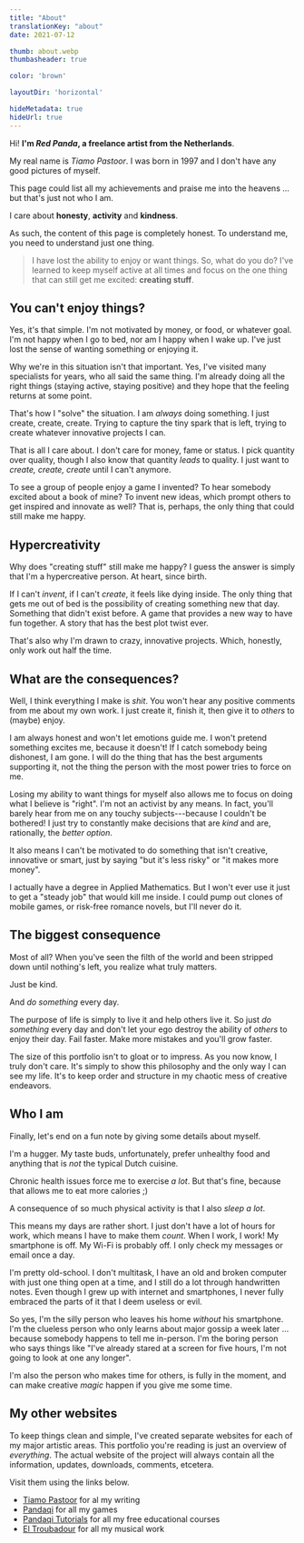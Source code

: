 ```yaml
---
title: "About"
translationKey: "about"
date: 2021-07-12

thumb: about.webp
thumbasheader: true

color: 'brown'

layoutDir: 'horizontal'

hideMetadata: true
hideUrl: true
---
```


Hi! **I'm _Red Panda_, a freelance artist from the Netherlands**. 

My real name is _Tiamo Pastoor_. I was born in 1997 and I don't have any good pictures of myself.

This page could list all my achievements and praise me into the heavens ... but that's just not who I am. 

I care about **honesty**, **activity** and **kindness**.

As such, the content of this page is completely honest. To understand me, you need to understand just one thing.

> I have lost the ability to enjoy or want things. So, what do you do? I've learned to keep myself active at all times and focus on the one thing that can still get me excited: **creating stuff**.

## You can't enjoy things?

Yes, it's that simple. I'm not motivated by money, or food, or whatever goal. I'm not happy when I go to bed, nor am I happy when I wake up. I've just lost the sense of wanting something or enjoying it.

Why we're in this situation isn't that important. Yes, I've visited many specialists for years, who all said the same thing. I'm already doing all the right things (staying active, staying positive) and they hope that the feeling returns at some point.

That's how I "solve" the situation. I am _always_ doing something. I just create, create, create. Trying to capture the tiny spark that is left, trying to create whatever innovative projects I can.

That is all I care about. I don't care for money, fame or status. I pick quantity over quality, though I also know that quantity _leads_ to quality. I just want to _create, create, create_ until I can't anymore. 

To see a group of people enjoy a game I invented? To hear somebody excited about a book of mine? To invent new ideas, which prompt others to get inspired and innovate as well? That is, perhaps, the only thing that could still make me happy.

## Hypercreativity

Why does "creating stuff" still make me happy? I guess the answer is simply that I'm a hypercreative person. At heart, since birth. 

If I can't _invent_, if I can't _create_, it feels like dying inside. The only thing that gets me out of bed is the possibility of creating something new that day. Something that didn't exist before. A game that provides a new way to have fun together. A story that has the best plot twist ever.

That's also why I'm drawn to crazy, innovative projects. Which, honestly, only work out half the time.

## What are the consequences?

Well, I think everything I make is _shit_. You won't hear any positive comments from me about my own work. I just create it, finish it, then give it to _others_ to (maybe) enjoy.

I am always honest and won't let emotions guide me. I won't pretend something excites me, because it doesn't! If I catch somebody being dishonest, I am gone. I will do the thing that has the best arguments supporting it, not the thing the person with the most power tries to force on me.

Losing my ability to want things for myself also allows me to focus on doing what I believe is "right". I'm not an activist by any means. In fact, you'll barely hear from me on any touchy subjects---because I couldn't be bothered! I just try to constantly make decisions that are _kind_ and are, rationally, the _better option_.

It also means I can't be motivated to do something that isn't creative, innovative or smart, just by saying "but it's less risky" or "it makes more money".

I actually have a degree in Applied Mathematics. But I won't ever use it just to get a "steady job" that would kill me inside. I could pump out clones of mobile games, or risk-free romance novels, but I'll never do it.

## The biggest consequence

Most of all? When you've seen the filth of the world and been stripped down until nothing's left, you realize what truly matters.

Just be kind. 

And _do something_ every day.

The purpose of life is simply to live it and help others live it. So just _do something_ every day and don't let your ego destroy the ability of _others_ to enjoy their day. Fail faster. Make more mistakes and you'll grow faster.

The size of this portfolio isn't to gloat or to impress. As you now know, I truly don't care. It's simply to show this philosophy and the only way I can see my life. It's to keep order and structure in my chaotic mess of creative endeavors.

## Who I am

Finally, let's end on a fun note by giving some details about myself.

I'm a hugger. My taste buds, unfortunately, prefer unhealthy food and anything that is _not_ the typical Dutch cuisine.

Chronic health issues force me to exercise _a lot_. But that's fine, because that allows me to eat more calories ;)

A consequence of so much physical activity is that I also _sleep a lot_.

This means my days are rather short. I just don't have a lot of hours for work, which means I have to make them _count_. When I work, I work! My smartphone is off. My Wi-Fi is probably off. I only check my messages or email once a day. 

I'm pretty old-school. I don't multitask, I have an old and broken computer with just one thing open at a time, and I still do a lot through handwritten notes. Even though I grew up with internet and smartphones, I never fully embraced the parts of it that I deem useless or evil. 

So yes, I'm the silly person who leaves his home _without_ his smartphone. I'm the clueless person who only learns about major gossip a week later ... because somebody happens to tell me in-person. I'm the boring person who says things like "I've already stared at a screen for five hours, I'm not going to look at one any longer".

I'm also the person who makes time for others, is fully in the moment, and can make creative _magic_ happen if you give me some time.

## My other websites

To keep things clean and simple, I've created separate websites for each of my major artistic areas. This portfolio you're reading is just an overview of _everything_. The actual website of the project will always contain all the information, updates, downloads, comments, etcetera.

Visit them using the links below.

* [Tiamo Pastoor](https://tiamopastoor.com) for al my writing
* [Pandaqi](https://pandaqi.com) for all my games
* [Pandaqi Tutorials](https://pandaqi.com/tutorials) for all my free educational courses
* [El Troubadour](https://eltroubadour.com) for all my musical work
